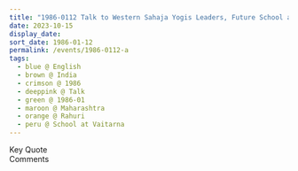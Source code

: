```yaml
---
title: "1986-0112 Talk to Western Sahaja Yogis Leaders, Future School at Vaitarna and Its Objectives, Rāhurī, Maharashtra, India"
date: 2023-10-15
display_date: 
sort_date: 1986-01-12
permalink: /events/1986-0112-a
tags:
  - blue @ English
  - brown @ India
  - crimson @ 1986
  - deeppink @ Talk
  - green @ 1986-01
  - maroon @ Maharashtra
  - orange @ Rahuri
  - peru @ School at Vaitarna
---
```


<wave-list>
  <list-title color="green" width="75">Key Quote</list-title>
  <list-item color="BlanchedAlmond"  width="200"></list-item>
  <list-item color="Lavender"></list-item>
  <list-item color="BlanchedAlmond"></list-item>
</wave-list>

<br>

<wave-list>
  <list-title color="green" width="75">Comments</list-title>
  <list-item color="BlanchedAlmond"  width="200"></list-item>
  <list-item color="Lavender"></list-item>
  <list-item color="BlanchedAlmond"></list-item>
</wave-list>